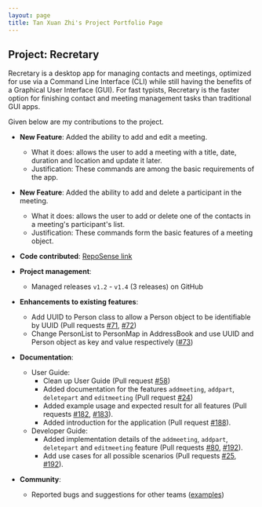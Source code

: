 ```yaml
---
layout: page
title: Tan Xuan Zhi's Project Portfolio Page
---
```


## Project: Recretary

Recretary is a desktop app for managing contacts and meetings, optimized for use via a Command Line Interface (CLI) while still having the benefits of a Graphical User Interface (GUI). For fast typists, Recretary is the faster option for finishing contact and meeting management tasks than traditional GUI apps.

Given below are my contributions to the project.

* **New Feature**: Added the ability to add and edit a meeting.
  * What it does: allows the user to add a meeting with a title, date, duration and location and update it later.
  * Justification: These commands are among the basic requirements of the app. 
  
* **New Feature**: Added the ability to add and delete a participant in the meeting.
  * What it does: allows the user to add or delete one of the contacts in a meeting's participant's list.
  * Justification: These commands form the basic features of a meeting object. 
 
* **Code contributed**: [RepoSense link](https://nus-cs2103-ay2021s1.github.io/tp-dashboard/#breakdown=true&search=xxzz-tt&sort=groupTitle&sortWithin=title&since=2020-08-14&timeframe=commit&mergegroup=&groupSelect=groupByRepos&checkedFileTypes=docs~functional-code~test-code~other&tabOpen=true&tabType=authorship&tabAuthor=xxzz-tt&tabRepo=AY2021S1-CS2103T-W16-1%2Ftp%5Bmaster%5D&authorshipIsMergeGroup=false&authorshipFileTypes=docs~functional-code~test-code~other)

* **Project management**:
  * Managed releases `v1.2` - `v1.4` (3 releases) on GitHub

* **Enhancements to existing features**:
  * Add UUID to Person class to allow a Person object to be identifiable by UUID 
  (Pull requests [\#71](https://github.com/AY2021S1-CS2103T-W16-1/tp/issues/71), [\#72](https://github.com/AY2021S1-CS2103T-W16-1/tp/issues/72))
  * Change PersonList to PersonMap in AddressBook and use UUID and Person object as key and value respectively ([\#73](https://github.com/AY2021S1-CS2103T-W16-1/tp/issues/73))

* **Documentation**:
  * User Guide:
    * Clean up User Guide (Pull request [\#58](https://github.com/AY2021S1-CS2103T-W16-1/tp/pull/58))
    * Added documentation for the features `addmeeting`, `addpart`, `deletepart` and `editmeeting` (Pull request
    [\#24](https://github.com/AY2021S1-CS2103T-W16-1/tp/pull/24))
    * Added example usage and expected result for all features (Pull requests [\#182](https://github.com/AY2021S1-CS2103T-W16-1/tp/pull/182),
    [\#183](https://github.com/AY2021S1-CS2103T-W16-1/tp/pull/183)). 
    * Added introduction for the application (Pull request [\#188](https://github.com/AY2021S1-CS2103T-W16-1/tp/pull/188)).
  * Developer Guide:
    * Added implementation details of the `addmeeting`, `addpart`, `deletepart` and `editmeeting` feature (Pull requests 
    [\#80](https://github.com/AY2021S1-CS2103T-W16-1/tp/pull/80), [\#192](https://github.com/AY2021S1-CS2103T-W16-1/tp/pull/192)).
    * Add use cases for all possible scenarios (Pull requests [\#25](https://github.com/AY2021S1-CS2103T-W16-1/tp/pull/25),
    [\#192](https://github.com/AY2021S1-CS2103T-W16-1/tp/pull/192)).

* **Community**:
  * Reported bugs and suggestions for other teams ([examples](https://github.com/xxzz-tt/ped))

